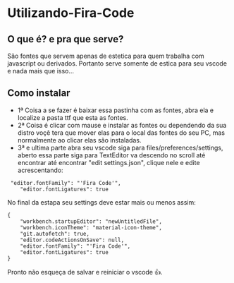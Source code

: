 # Utilizando-Fira-Code
## O que é? e pra que serve?  
São fontes que servem apenas de estetica para quem trabalha com javascript ou derivados. Portanto serve somente de estica para seu vscode e nada mais que isso...  

## Como instalar  
- 1ª Coisa a se fazer é baixar essa pastinha com as fontes, abra ela e localize a pasta ttf que esta as fontes.  
- 2ª Coisa é clicar com mause e instalar as fontes ou dependendo da sua distro voçê tera que mover elas para o local das fontes do seu PC, mas normalmente ao clicar elas são instaladas.  
- 3ª e ultima parte abra seu vscode siga para files/preferences/settings, aberto essa parte siga para TextEditor va descendo no scroll até encontrar até encontrar "edit settings.json", clique nele e edite acrescentando:  
```
 "editor.fontFamily": "'Fira Code'",
    "editor.fontLigatures": true
```  
No final da estapa seu settings deve estar mais ou menos assim:  
```
{
    "workbench.startupEditor": "newUntitledFile",
    "workbench.iconTheme": "material-icon-theme",
    "git.autofetch": true,
    "editor.codeActionsOnSave": null,
    "editor.fontFamily": "'Fira Code'",
    "editor.fontLigatures": true
}
```  
Pronto não esqueça de salvar e reiniciar o vscode 👍.
